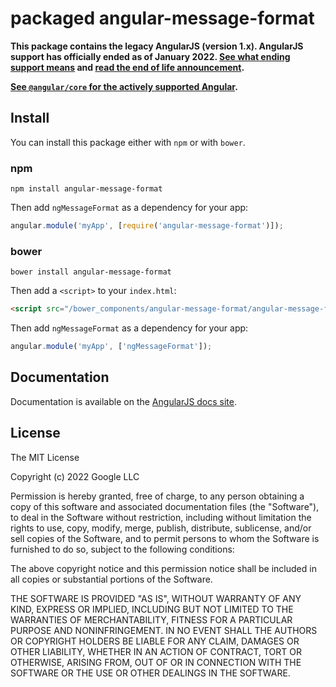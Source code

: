 # packaged angular-message-format

**This package contains the legacy AngularJS (version 1.x). AngularJS support has officially ended
as of January 2022.
[See what ending support means](https://docs.angularjs.org/misc/version-support-status) and
[read the end of life announcement](https://goo.gle/angularjs-end-of-life).**

**[See `@angular/core` for the actively supported Angular](https://npmjs.com/@angular/core).**

## Install

You can install this package either with `npm` or with `bower`.

### npm

```shell
npm install angular-message-format
```

Then add `ngMessageFormat` as a dependency for your app:

```javascript
angular.module('myApp', [require('angular-message-format')]);
```

### bower

```shell
bower install angular-message-format
```

Then add a `<script>` to your `index.html`:

```html
<script src="/bower_components/angular-message-format/angular-message-format.js"></script>
```

Then add `ngMessageFormat` as a dependency for your app:

```javascript
angular.module('myApp', ['ngMessageFormat']);
```

## Documentation

Documentation is available on the
[AngularJS docs site](http://docs.angularjs.org/api/ngMessageFormat).

## License

The MIT License

Copyright (c) 2022 Google LLC

Permission is hereby granted, free of charge, to any person obtaining a copy
of this software and associated documentation files (the "Software"), to deal
in the Software without restriction, including without limitation the rights
to use, copy, modify, merge, publish, distribute, sublicense, and/or sell
copies of the Software, and to permit persons to whom the Software is
furnished to do so, subject to the following conditions:

The above copyright notice and this permission notice shall be included in
all copies or substantial portions of the Software.

THE SOFTWARE IS PROVIDED "AS IS", WITHOUT WARRANTY OF ANY KIND, EXPRESS OR
IMPLIED, INCLUDING BUT NOT LIMITED TO THE WARRANTIES OF MERCHANTABILITY,
FITNESS FOR A PARTICULAR PURPOSE AND NONINFRINGEMENT. IN NO EVENT SHALL THE
AUTHORS OR COPYRIGHT HOLDERS BE LIABLE FOR ANY CLAIM, DAMAGES OR OTHER
LIABILITY, WHETHER IN AN ACTION OF CONTRACT, TORT OR OTHERWISE, ARISING FROM,
OUT OF OR IN CONNECTION WITH THE SOFTWARE OR THE USE OR OTHER DEALINGS IN
THE SOFTWARE.
